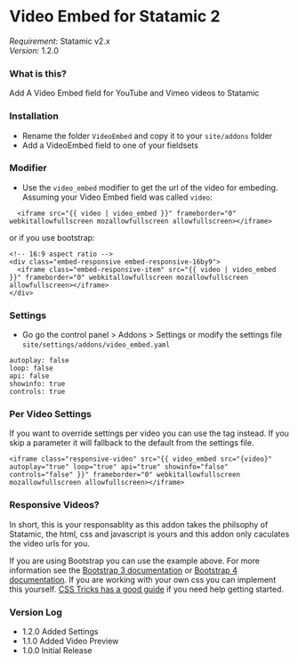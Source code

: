 # Video Embed for Statamic 2
*Requirement:* Statamic v2.x  
*Version:* 1.2.0

### What is this?
Add A Video Embed field for YouTube and Vimeo videos to Statamic

### Installation
- Rename the folder `VideoEmbed` and copy it to your `site/addons` folder
- Add a VideoEmbed field to one of your fieldsets

### Modifier
- Use the `video_embed` modifier to get the url of the video for embeding. Assuming your Video Embed field was called `video`:
```
  <iframe src="{{ video | video_embed }}" frameborder="0" webkitallowfullscreen mozallowfullscreen allowfullscreen></iframe>
```
or if you use bootstrap:
```
<!-- 16:9 aspect ratio -->
<div class="embed-responsive embed-responsive-16by9">
  <iframe class="embed-responsive-item" src="{{ video | video_embed }}" frameborder="0" webkitallowfullscreen mozallowfullscreen allowfullscreen></iframe>
</div>
```

### Settings
- Go go the control panel > Addons > Settings or modify the settings file `site/settings/addons/video_embed.yaml`
```
autoplay: false
loop: false
api: false
showinfo: true
controls: true
```

### Per Video Settings
If you want to override settings per video you can use the tag instead. If you skip a parameter it will fallback to the default from the settings file.
```
<iframe class="responsive-video" src="{{ video_embed src="{video}" autoplay="true" loop="true" api="true" showinfo="false" controls="false" }}" frameborder="0" webkitallowfullscreen mozallowfullscreen allowfullscreen></iframe>
```
### Responsive Videos?
In short, this is your responsablity as this addon takes the philsophy of Statamic, the html, css and javascript is yours and this addon only caculates the video urls for you.

If you are using Bootstrap you can use the example above. For more information see the [Bootstrap 3 documentation](http://getbootstrap.com/components/#responsive-embed) or [Bootstrap 4 documentation](https://v4-alpha.getbootstrap.com/utilities/responsive-helpers/). If you are working with your own css you can implement this yourself. [CSS Tricks has a good guide](https://css-tricks.com/NetMag/FluidWidthVideo/Article-FluidWidthVideo.php) if you need help getting started.

### Version Log
- 1.2.0 Added Settings
- 1.1.0 Added Video Preview
- 1.0.0 Initial Release
